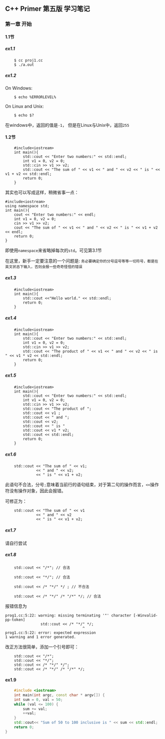 ## C++ Primer 第五版 学习笔记
### 第一章 开始
#### 1.1节

##### ex1.1
```
	$ cc proj1.cc
	$ ./a.out
``` 
##### ex1.2
On Windows:

```
	$ echo %ERRORLEVEL%
```

On Linux and Unix:

```
	$ echo $?
```
在windows中，返回的值是`-1`， 但是在Linux与Unix中，返回`255`


#### 1.2节
```
	#include<iostream>
	int main(){
		std::cout << "Enter two numbers:" << std::endl;
		int v1 = 0, v2 = 0;
		std::cin >> v1 >> v2;
		std::cout << "The sum of " << v1 << " and " << v2 << " is " << v1 + v2 << std::endl;
		return 0;
	}
```

其实也可以写成这样，稍微省事一点：
	
	#include<iostream>
	using namespace std;
	int main(){
		cout << "Enter two numbers:" << endl;
		int v1 = 0, v2 = 0;
		cin >> v1 >> v2;
		cout << "The sum of " << v1 << " and " << v2 << " is " << v1 + v2 << endl;
		return 0;
	}
即使用`namespace`来省略掉每次的`std`。可见第3.1节

在这里，新手一定要注意的一个问题是: `务必要确定你的分号逗号等等一切符号，都是在英文状态下输入，否则会报一些奇奇怪怪的错误`


##### ex1.3

		#include<iostream>
		int main(){
			std::cout <<"Hello world." << std::endl;
			return 0;
		}

##### ex1.4

```
	#include<iostream>
	int main(){
		std::cout << "Enter two numbers:" << std::endl;
		int v1 = 0, v2 = 0;
		std::cin >> v1 >> v2;
		std::cout << "The product of " << v1 << " and " << v2 << " is " << v1 * v2 << std::endl;
		return 0;
	}
```

##### ex1.5
```
	#include<iostream>
	int main(){
		std::cout << "Enter two numbers:" << std::endl;
		int v1 = 0, v2 = 0;
		std::cin >> v1 >> v2;
		std::cout << "The product of ";
		std::cout << v1 ;
		std::cout << " and ";
		std::cout << v2; 
		std::cout << " is "
		std::cout << v1 * v2;
		std::cout << std::endl;
		return 0;
	}
```
##### ex1.6

```
	std::cout << "The sum of " << v1;
			  << " and " << v2;
			  << " is " << v1 + v2;
```

此语句不合法，分号`;`意味着当前行的语句结束，对于第二句的操作而言，`<<`操作符没有操作对象，因此会报错。

可修正为：

```
	std::cout << "The sum of " << v1
			  << " and " << v2
			  << " is " << v1 + v2;	
```

##### ex1.7
请自行尝试

##### ex1.8

```
	std::cout << "/*"; // 合法
```
```
	std::cout << "*/"; // 合法
```
```
	std::cout << /* "*/" */ ; // 不合法
```
```
	std::cout << /* "*/" /* "/*" */; // 合法
```
报错信息为

```
prog1.cc:5:22: warning: missing terminating '"' character [-Winvalid-pp-token]
                std::cout << /* "*/" */;
                                   ^
prog1.cc:5:22: error: expected expression
1 warning and 1 error generated.
```
改正方法很简单，添加一个引号即可：

```
	std::cout << "/*";
	std::cout << "*/";
	std::cout << /* "*/" */";
	std::cout << /* "*/" /* "/*" */;
```

#### ex1.9

```c++
	#include <iostream>
	int main(int argc, const char * argv[]) {
    int sum = 0, val = 50;
    while (val <= 100) {
        sum += val;
        ++val;
    }
    std::cout<< "Sum of 50 to 100 inclusive is " << sum << std::endl;
    return 0;
}
```
